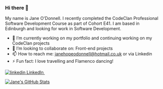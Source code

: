 ### Hi there 👋

My name is Jane O'Donnell. I recently completed the CodeClan Professional Software Development Course as part of Cohort E41. I am based in Edinburgh and looking for work in Software Development.

- 🔭  I’m currently working on my portfolio and continuing working on my CodeClan projects
- 👯  I’m looking to collaborate on: Front-end projects
- 📫  How to reach me: janehopeodonnell@hotmail.co.uk or via Linkedin
- ⚡ Fun fact: I love travelling and Flamenco dancing!

<p>
  <a href="https://www.linkedin.com/in/jane-odonnell/" rel="nofollow noreferrer">
    <img src="https://i.stack.imgur.com/gVE0j.png" alt="linkedin"> LinkedIn
  </a> &nbsp; 
</p>

[![Jane's GitHub Stats](https://github-readme-stats.vercel.app/api?username=JaneHope607)](https://github.com/JaneHope607/github-readme-stats)
